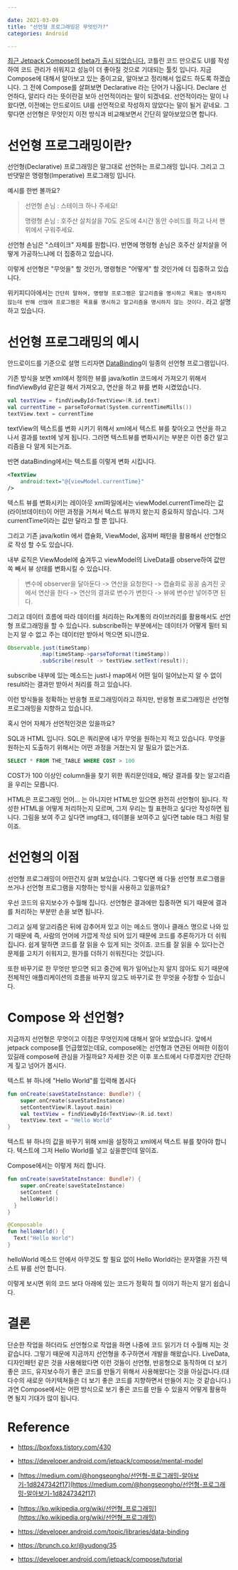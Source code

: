 ```yaml
---

date: 2021-03-09
title: "선언형 프로그래밍은 무엇인가?"
categories: Android

---
```




[최근 Jetpack Compose의 beta가 출시 되었습니다.](https://www.youtube.com/watch?v=9US35jaiWIw) 코틀린 코드 만으로도 UI를 작성하여 코드 관리가 쉬워지고 성능이 더 좋아질 것으로 기대되는 툴킷 입니다. 지금 Compose에 대해서 알아보고 있는 중이고요, 알아보고 정리해서 업로드 하도록 하겠습니다. 그 전에 Compose를 살펴보면 Declarative 라는 단어가 나옵니다. Declare 선언하다, 알리다 라는 뜻이란걸 보아 선언적이라는 말이 되겠네요. 선언적이라는 말이 나왔다면, 이전에는 안드로이드 UI를 선언적으로 작성하지 않았다는 말이 될거 같네요. 그렇다면 선언형은 무엇인지 이전 방식과 비교해보면서 간단히 알아보았으면 합니다.



# 선언형 프로그래밍이란?

선언형(Declarative) 프로그래밍은 말그대로 선언하는 프로그래밍 입니다. 그리고 그 반댓말은 명령형(Imperative) 프로그래밍 입니다.

예시를 한번 볼까요?

>선언형 손님 : 스테이크 하나 주세요!
>
>명령형 손님 : 호주산 살치살을 70도 온도에 4시간 동안 수비드를 하고 나서 팬 위에서 구워주세요.

선언형 손님은 "스테이크" 자체를 원합니다. 반면에 명령형 손님은 호주산 살치살을 어떻게 가공하느냐에 더 집중하고 있습니다.

이렇게 선언형은 "무엇을" 할 것인가, 명령형은 "어떻게" 할 것인가에 더 집중하고 있습니다.

위키피디아에서는 `간단히 말하여, 명령형 프로그램은 알고리즘을 명시하고 목표는 명시하지 않는데 반해 선얺여 프로그램은 목표를 명시하고 알고리즘을 명시하지 않는 것이다.` 라고 설명하고 있습니다.



# 선언형 프로그래밍의 예시

안드로이드를 기준으로 설명 드리자면 [DataBinding](https://developer.android.com/topic/libraries/data-binding)이 일종의 선언형 프로그램입니다. 

기존 방식을 보면 xml에서 정의한 뷰를 java/kotlin 코드에서 가져오기 위해서 findViewById 같은걸 해서 가져오고, 연산을 하고 뷰를 변화 시켰었습니다.

```kotlin
val textView = findViewById<TextView>(R.id.text)
val currentTime = parseToFormat(System.currentTimeMills())
textView.text = currentTime
```

textView의 텍스트를 변화 시키기 위해서 xml에서 텍스트 뷰를 찾아오고 연산을 하고 나서 결과를 text에 넣게 됩니다. 그러면 텍스트뷰를 변화시키는 부분은 이런 중간 알고리즘을 다 알게 되는거죠.



반면 dataBinding에서는 텍스트를 이렇게 변화 시킵니다.

```xml
<TextView
	android:text="@{viewModel.currentTime}"        
/>
```

텍스트 뷰를 변화시키는 레이아웃 xml파일에서는 viewModel.currentTime라는 값(라이브데이터)이 어떤 과정을 거쳐서 텍스트 뷰까지 왔는지 중요하지 않습니다. 그저 currentTime이라는 값만 달라고 할 뿐 입니다.

그리고 기존 java/kotlin 에서 캡슐화, ViewModel, 옵져버 패턴을 활용해서 선언형으로 작성 할 수도 있습니다.

내부 로직은 ViewModel에 숨겨두고 viewModel의 LiveData를 observe하여 값만 쏙 빼서 뷰 상태를 변화시킬 수 있습니다.

> 변수에 observer을 달아둔다 -> 연산을 요청한다 -> 캡슐화로 꽁꽁 숨겨진 곳에서 연산을 한다 -> 연산의 결과로 변수가 변한다 -> 뷰에 변수만 넣어주면 된다.

그리고 데이터 흐름에 따라 데이터를 처리하는 Rx계통의 라이브러리를 활용해서도 선언형 프로그래밍을 할 수 있습니다. subscribe하는 부분에서는 데이터가 어떻게 필터 되는지 알 수 없고 주는 데이터만 받아서 먹으면 되니깐요.

```java
Observable.just(timeStamp)
          .map(timeStamp->parseToFormat(timeStamp))
          .subScribe(result -> textView.setText(result));
```

subscribe 내부에 있는 메소드는 just나 map에서 어떤 일이 일어났는지 알 수 없이 result라는 결과만 받아서 처리를 하고 있습니다.

이런 방식들을 정확하는 반응형 프로그래밍이라고 하지만, 반응형 프로그래밍은 선언형 프로그래밍을 지향하고 있습니다.



혹시 언어 자체가 선언적인것은 있을까요?

SQL과 HTML 입니다. SQL은 쿼리문에 내가 무엇을 원하는지 적고 있습니다. 무엇을 원하는지 도출하기 위해서는 어떤 과정을 거쳤는지 알 필요가 없는거죠.

```sql
SELECT * FROM THE_TABLE WHERE COST > 100
```

COST가 100 이상인 column들을 찾기 위한 쿼리문인데요, 해당 결과를 찾는 알고리즘을 우리는 모릅니다.

HTML은 프로그래밍 언어... 는 아니지만 HTML만 있으면 완전히 선언형이 됩니다. 작성한 HTML을 어떻게 처리하는지 모르며, 그저 우리는 뭘 표현하고 싶다만 작성하면 됩니다. 그림을 보여 주고 싶다면 img태그, 테이블을 보여주고 싶다면 table 태그 처럼 말이죠.



# 선언형의 이점

선언형 프로그래밍이 어떤건지 살펴 보았습니다. 그렇다면 왜 다들 선언형 프로그램을 쓰거나 선언형 프로그램을 지향하는 방식을 사용하고 있을까요?

우선 코드의 유지보수가 수월해 집니다. 선언형은 결과에만 집중하면 되기 때문에 결과를 처리하는 부분만 손을 보면 됩니다.

그리고 실제 알고리즘은 뒤에 감추어져 있고 이는 메소드 명이나 클래스 명으로 나와 있기 때문에 즉, 사람의 언어에 가깝게 작성 되어 있기 때문에 코드를 추론하기가 더 쉬워집니다. 쉽게 말하면 코드를 잘 읽을 수 있게 되는 것이죠. 코드를 잘 읽을 수 있다는건 문제를 고치기 쉬워지고, 뭔가를 더하기 쉬워진다는 것입니다. 

또한 바꾸기로 한 무엇만 받으면 되고 중간에 뭐가 일어났는지 알지 않아도 되기 때문에 전체적인 애플리케이션의 흐름을 바꾸지 않고도 바꾸기로 한 무엇을 수정할 수 있습니다.



# Compose 와 선언형?

지금까지 선언형은 무엇이고 이점은 무엇인지에 대해서 알아 보았습니다. 앞에서 jetpack compose를 언급했었는데요, compose에는 선언형과 연관된 어떠한 이점이 있길래 compose에 관심을 가질까요? 자세한 것은 이후 포스트에서 다루겠지만 간단하게 짚고 넘어가 봅시다.

텍스트 뷰 하나에 "Hello World"를 입력해 봅시다

```kotlin
fun onCreate(saveStateInstance: Bundle?) {
	super.onCreate(saveStateInstance)
	setContentView(R.layout.main)
	val textView = findViewById<TextView>(R.id.text)
	textView.text = "Hello World"
}
```

텍스트 뷰 하나의 값을 바꾸기 위해 xml을 설정하고 xml에서 텍스트 뷰를 찾아야 합니다. 텍스트에 그저 Hello World를 넣고 싶을뿐인데 말이죠.



Compose에서는 이렇게 처리 합니다.

```kotlin
fun onCreate(saveStateInstance: Bundle?) {
	super.onCreate(saveStateInstance)
	setContent {
    helloWorld()
  }
}

@Composable
fun helloWorld() {
  Text("Hello World")
}
```

helloWorld 메소드 안에서 아무것도 할 필요 없이 Hello World라는 문자열을 가진 텍스트 뷰를 선언 합니다.

이렇게 보시면 위의 코드 보다 아래에 있는 코드가 정확히 뭘 이야기 하는지 알기 쉽습니다.



# 결론

단순한 작업을 하더라도 선언형으로 작업을 하면 나중에 코드 읽기가 더 수월해 지는 것 같습니다. 그렇기 때문에 지금까지 선언형을 추구하면서 개발을 해왔습니다. LiveData, 디자인패턴 같은 것을 사용해왔다면 이런 것들이 선언형, 반응형으로 동작하며 더 보기 좋은 코드, 유지보수하기 좋은 코드를 만들기 위해서 사용해왔다는 것을 아실겁니다.(대다수의 새로운 아키텍쳐들은 더 보기 좋은 코드를 지향하면서 만들어 지는 것 같습니다.)  과연 Compose에서는 어떤 방식으로 보기 좋은 코드를 만들 수 있을지 어떻게 활용하면 될지 기대가 많이 됩니다.



# Reference

- https://boxfoxs.tistory.com/430
- https://developer.android.com/jetpack/compose/mental-model

- [https://medium.com/@hongseongho/선언형-프로그래밍-알아보기-1d8247342f17](https://medium.com/@hongseongho/선언형-프로그래밍-알아보기-1d8247342f17)
- [https://ko.wikipedia.org/wiki/선언형_프로그래밍](https://ko.wikipedia.org/wiki/선언형_프로그래밍)
- https://developer.android.com/topic/libraries/data-binding

- https://brunch.co.kr/@yudong/35
- https://developer.android.com/jetpack/compose/tutorial